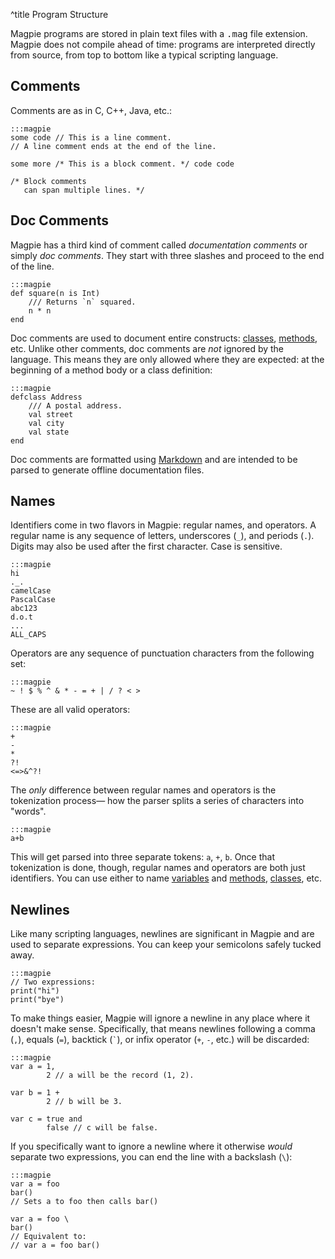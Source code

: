 ^title Program Structure

Magpie programs are stored in plain text files with a <tt>.mag</tt> file extension. Magpie does not compile ahead of time: programs are interpreted directly from source, from top to bottom like a typical scripting language.

## Comments

Comments are as in C, C++, Java, etc.:

    :::magpie
    some code // This is a line comment.
    // A line comment ends at the end of the line.

    some more /* This is a block comment. */ code code

    /* Block comments
       can span multiple lines. */

## Doc Comments

Magpie has a third kind of comment called *documentation comments* or simply *doc comments*. They start with three slashes and proceed to the end of the line.

    :::magpie
    def square(n is Int)
        /// Returns `n` squared.
        n * n
    end

Doc comments are used to document entire constructs: [classes](classes.html), [methods](multimethods.html), etc. Unlike other comments, doc comments are *not* ignored by the language. This means they are only allowed where they are expected: at the beginning of a method body or a class definition:

    :::magpie
    defclass Address
        /// A postal address.
        val street
        val city
        val state
    end

Doc comments are formatted using [Markdown](http://daringfireball.net/projects/markdown/) and are intended to be parsed to generate offline documentation files.

## Names

Identifiers come in two flavors in Magpie: regular names, and operators. A regular name is any sequence of letters, underscores (`_`), and periods (`.`). Digits may also be used after the first character. Case is sensitive.

    :::magpie
    hi
    ._.
    camelCase
    PascalCase
    abc123
    d.o.t
    ...
    ALL_CAPS

Operators are any sequence of punctuation characters from the following set:

    :::magpie
    ~ ! $ % ^ & * - = + | / ? < >

These are all valid operators:

    :::magpie
    +
    -
    *
    ?!
    <=>&^?!

The *only* difference between regular names and operators is the tokenization process&mdash; how the parser splits a series of characters into "words".

    :::magpie
    a+b

This will get parsed into three separate tokens: `a`, `+`, `b`. Once that tokenization is done, though, regular names and operators are both just identifiers. You can use either to name [variables](variables.html) and [methods](multimethods.html), [classes](classes.html), etc.

## Newlines

Like many scripting languages, newlines are significant in Magpie and are used to separate expressions. You can keep your semicolons safely tucked away.

    :::magpie
    // Two expressions:
    print("hi")
    print("bye")

To make things easier, Magpie will ignore a newline in any place where it
doesn't make sense. Specifically, that means newlines following a comma (`,`), equals (`=`), backtick (<code>\`</code>), or infix operator (`+`, `-`, etc.) will be discarded:

    :::magpie
    var a = 1,
            2 // a will be the record (1, 2).

    var b = 1 +
            2 // b will be 3.

    var c = true and
            false // c will be false.

If you specifically want to ignore a newline where it otherwise *would* separate two expressions, you can end the line with a backslash (`\`):

    :::magpie
    var a = foo
    bar()
    // Sets a to foo then calls bar()

    var a = foo \
    bar()
    // Equivalent to:
    // var a = foo bar()
